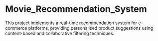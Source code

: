 # Movie_Recommendation_System
This project implements a real-time recommendation system for e-commerce platforms, providing personalised product suggestions using content-based and collaborative filtering techniques.
